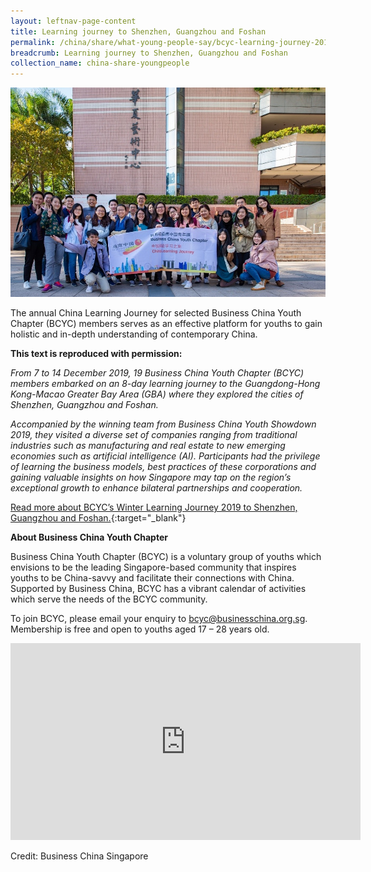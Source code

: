 ```yaml
---
layout: leftnav-page-content
title: Learning journey to Shenzhen, Guangzhou and Foshan
permalink: /china/share/what-young-people-say/bcyc-learning-journey-2019/
breadcrumb: Learning journey to Shenzhen, Guangzhou and Foshan
collection_name: china-share-youngpeople
---
```


<img src="\images\china-youngpeople\BCYC_Learning_Journey_2019_Large.jpg" alt="BCYC learning journey 2019" style="width:800px;" />

The annual China Learning Journey for selected Business China Youth Chapter (BCYC) members serves as an effective platform for youths to gain holistic and in-depth understanding of contemporary China.

**This text is reproduced with permission:**

*From 7 to 14 December 2019, 19 Business China Youth Chapter (BCYC) members embarked on an 8-day learning journey to the Guangdong-Hong Kong-Macao Greater Bay Area (GBA) where they explored the cities of Shenzhen, Guangzhou and Foshan.* 

*Accompanied by the winning team from Business China Youth Showdown 2019, they visited a diverse set of companies ranging from traditional industries such as manufacturing and real estate to new emerging economies such as artificial intelligence (AI). Participants had the privilege of learning the business models, best practices of these corporations and gaining valuable insights on how Singapore may tap on the region’s exceptional growth to enhance bilateral partnerships and cooperation.*

[Read more about BCYC’s Winter Learning Journey 2019 to Shenzhen, Guangzhou and Foshan.](https://www.businesschina.org.sg/en/for-youths/bcyc-delegates-explore-vibrant-opportunities-in-the-greater-bay-area/){:target="_blank"}

**About Business China Youth Chapter**

Business China Youth Chapter (BCYC) is a voluntary group of youths which envisions to be the leading Singapore-based community that inspires youths to be China-savvy and facilitate their connections with China. Supported by Business China, BCYC has a vibrant calendar of activities which serve the needs of the BCYC community.

To join BCYC, please email your enquiry to [bcyc@businesschina.org.sg](mailto:bcyc@businesschina.org.sg). Membership is free and open to youths aged 17 – 28 years old.

<div class="bp-youtube">
<iframe width="560" height="315" src="https://www.youtube.com/embed/8aocqcx4XIc" frameborder="0" allow="accelerometer; autoplay; encrypted-media; gyroscope; picture-in-picture" allowfullscreen></iframe>
</div>

Credit: Business China Singapore